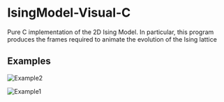 # IsingModel-Visual-C
Pure C implementation of the 2D Ising Model. In particular, this program produces the frames required to animate the evolution of the Ising lattice

## Examples
![Example2](https://github.com/ethank5149/IsingModel-Visual-C/examples/blob/master/isinganimation2.gif)

![Example1](https://github.com/ethank5149/IsingModel-Visual-C/examples/blob/master/isinganimation1.gif)

